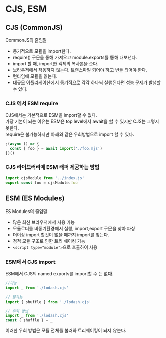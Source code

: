 # CJS, ESM

## CJS (CommonJS)
CommonJS의 줄임말
- 동기적으로 모듈을 import한다.
- require() 구문을 통해 가져오고 module.exports를 통해 내보낸다.
- import 할 때, import한 객체의 복사본을 준다.
- 브라우저에서 작동하지 않는다. 트랜스파일 되어야 하고 번들 되어야 한다.
- 런타임에 모듈을 읽는다.
- 대규모 어플리케이션에서 동기적으로 각각 하나씩 실행된다면 성능 문제가 발생할 수 있다.

### CJS 에서 ESM require
CJS에서는 기본적으로 ESM을 import할 수 없다.<br>
가장 기본이 되는 이유는 ESM은 top level에서 await을 할 수 있지만 CJS는 그렇지 못한다.<br>
require은 불가능하지만 아래와 같은 우회방법으로 import 할 수 있다.
```js
;(async () => {
  const { foo } = await import('./foo.mjs')
})()
```

### CJS 라이브러리에 ESM 래퍼 제공하는 방법
```js
import cjsModule from '../index.js'
export const foo = cjsModule.foo
```

## ESM (ES Modules)
ES Modules의 줄임말
- 많은 최신 브라우저에서 사용 가능
- 모듈로더를 비동기환경에서 실행, import,export 구문을 찾아 파싱
- 더이상 import 할것이 없을 때까지 import를 찾는다.
- 정적 모듈 구조로 인한 트리 쉐이킹 가능
- `<script type="module">`으로 호출하여 사용

### ESM에서 CJS import
ESM에서 CJS의 named exports를 import할 수 는 없다.
```js
//가능
import _ from './lodash.cjs'

// 불가능
import { shuffle } from './lodash.cjs'

// 우회 방법
import _ from './lodash.cjs'
const { shuffle } = _
```
이러한 우회 방법은 모듈 전체를 불러와 트리쉐이킹이 되지 않는다.
